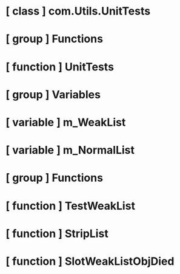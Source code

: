 # [ class ] com.Utils.UnitTests

# [ group ] Functions

# [ function ] UnitTests

# [ group ] Variables

# [ variable ] m_WeakList

# [ variable ] m_NormalList

# [ group ] Functions

# [ function ] TestWeakList

# [ function ] StripList

# [ function ] SlotWeakListObjDied

